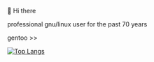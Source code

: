 👋 Hi there

professional gnu/linux user for the past 70 years

gentoo >>

[![Top Langs](https://github-readme-stats.vercel.app/api/top-langs/?username=NotCreative21&theme=material-palenight&layout=compact)](https://github.com/anuraghazra/github-readme-stats)
